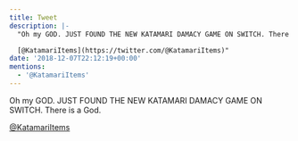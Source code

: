 ```yaml
---
title: Tweet
description: |-
  "Oh my GOD. JUST FOUND THE NEW KATAMARI DAMACY GAME ON SWITCH. There is a God.

  [@KatamariItems](https://twitter.com/@KatamariItems)"
date: '2018-12-07T22:12:19+00:00'
mentions:
  - '@KatamariItems'
---
```

Oh my GOD. JUST FOUND THE NEW KATAMARI DAMACY GAME ON SWITCH. There is a God.

[@KatamariItems](https://twitter.com/@KatamariItems)
